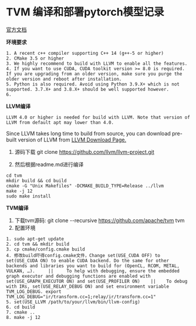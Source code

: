 # **TVM 编译和部署pytorch模型记录**

[官方文档](https://tvm.apache.org/docs/install/from_source.html)

**环境要求**
```
1. A recent c++ compiler supporting C++ 14 (g++-5 or higher)
2. CMake 3.5 or higher
3. We highly recommend to build with LLVM to enable all the features.
4. If you want to use CUDA, CUDA toolkit version >= 8.0 is required. If you are upgrading from an older version, make sure you purge the older version and reboot after installation.
5. Python is also required. Avoid using Python 3.9.X+ which is not supported. 3.7.X+ and 3.8.X+ should be well supported however.
6. 
```

**LLVM编译**
```
LLVM 4.0 or higher is needed for build with LLVM. Note that version of LLVM from default apt may lower than 4.0.
```
Since LLVM takes long time to build from source, you can download pre-built version of LLVM from [LLVM Download Page.](http://releases.llvm.org/download.html)

1. 源码下载 git clone https://github.com/llvm/llvm-project.git

2. 然后根据readme.md进行编译

```
cd tvm 
mkdir build && cd build
cmake -G "Unix Makefiles" -DCMAKE_BUILD_TYPE=Release ../llvm
make -j 12
sudo make install
```


**TVM编译**

1. 下载tvm源码:  git clone --recursive https://github.com/apache/tvm tvm
2. 配置环境
```
1. sudo apt-get update
2. cd tvm && mkdir build
3. cp cmake/config.cmake build
4. 修改build吓得config.cmake文件，Change set(USE_CUDA OFF) to set(USE_CUDA ON) to enable CUDA backend. Do the same for other backends and libraries you want to build for (OpenCL, RCOM, METAL, VULKAN, …).     ||     To help with debugging, ensure the embedded graph executor and debugging functions are enabled with set(USE_GRAPH_EXECUTOR ON) and set(USE_PROFILER ON)    ||    To debug with IRs, set(USE_RELAY_DEBUG ON) and set environment variable TVM_LOG_DEBUG. export TVM_LOG_DEBUG="ir/transform.cc=1;relay/ir/transform.cc=1"
5. set(USE_LLVM /path/to/your/llvm/bin/llvm-config)
6. cd build
7. cmake ..
8. make -j 12


```


